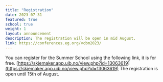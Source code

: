 ```yaml
---
title: "Registration"
date: 2023-07-31
featured: true
school: true
weight: 1
layout: announcement
description: The registration will be open in mid August.
link: https://conferences.eg.org/vcbm2023/
---
```


You can register for the Summer School using the following link, it is for free.
[https://skjemaker.app.uib.no/view.php?id=13063619](https://skjemaker.app.uib.no/view.php?id=13063619)
The registration is open until 15th of August.

